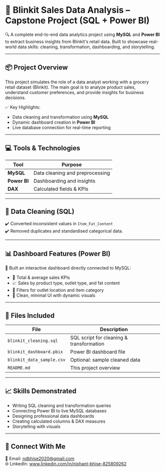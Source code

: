# 🛒 Blinkit Sales Data Analysis – Capstone Project (SQL + Power BI)

🔍 A complete end-to-end data analytics project using **MySQL** and **Power BI** to extract business insights from Blinkit's retail data. Built to showcase real-world data skills: cleaning, transformation, dashboarding, and storytelling.

---

## 📦 Project Overview

This project simulates the role of a data analyst working with a grocery retail dataset (Blinkit). The main goal is to analyze product sales, understand customer preferences, and provide insights for business decisions.

✅ Key Highlights:
- Data cleaning and transformation using **MySQL**
- Dynamic dashboard creation in **Power BI**
- Live database connection for real-time reporting

---

## 💻 Tools & Technologies

| Tool        | Purpose                        |
|-------------|--------------------------------|
| **MySQL**   | Data cleaning and preprocessing |
| **Power BI**| Dashboarding and insights       |
| **DAX**     | Calculated fields & KPIs        |

---

## 🧹 Data Cleaning (SQL)

✔️ Converted inconsistent values in `Item_Fat_Content`   
✔️ Removed duplicates and standardised categorical data.

---

## 📊 Dashboard Features (Power BI)

📌 Built an interactive dashboard directly connected to MySQL:

- 🧮 Total & average sales KPIs
- 📈 Sales by product type, outlet type, and fat content
- 🧩 Filters for outlet location and item category
- 🎯 Clean, minimal UI with dynamic visuals

---

## 📁 Files Included

| File                     | Description                               |
|--------------------------|-------------------------------------------|
| `blinkit_cleaning.sql`   | SQL script for cleaning & transformation  |
| `blinkit_dashboard.pbix` | Power BI dashboard file                   |
| `blinkit_data_sample.csv`| Optional: sample cleaned data              |
| `README.md`              | This project overview                     |

---

## 📈 Skills Demonstrated

- Writing SQL cleaning and transformation queries
- Connecting Power BI to live MySQL databases
- Designing professional data dashboards
- Creating calculated columns & DAX measures
- Storytelling with visuals

---

## 🔗 Connect With Me

📧 Email: ndbhise2020@gmail.com  
🌐 LinkedIn: www.linkedin.com/in/nishant-bhise-825809262
 


